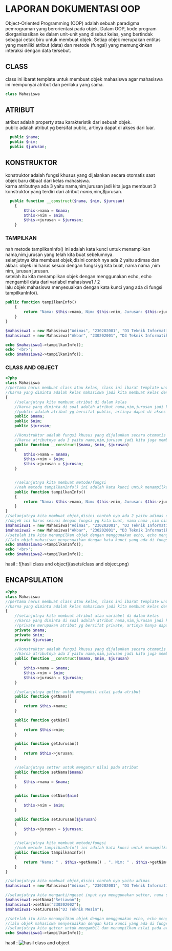 # LAPORAN DOKUMENTASI OOP

Object-Oriented Programming (OOP) adalah sebuah paradigma pemrograman yang berorientasi pada objek. Dalam OOP, kode program diorganisasikan ke dalam unit-unit yang disebut kelas, yang bertindak sebagai cetak biru untuk membuat objek. Setiap objek merupakan entitas yang memiliki atribut (data) dan metode (fungsi) yang memungkinkan interaksi dengan data tersebut. 


## CLASS

class ini ibarat template untuk membuat objek mahasiswa agar mahasiswa ini mempunyai atribut dan perilaku yang sama.

```php
class Mahasiswa
```

## ATRIBUT
atribut adalah property atau karakteristik dari sebuah objek.\
public adalah atribut yg bersifat public, artinya dapat di akses dari luar.
```php
  public $nama;
  public $nim;
  public $jurusan;
```

## KONSTRUKTOR

konstruktor adalah fungsi khusus yang dijalankan secara otomatis saat objek baru dibuat dari kelas mahasiswa.\
karna atributnya ada 3 yaitu nama,nim,jurusan jadi kita juga membuat 3 konstruktor yang terdiri dari atribut $nama,$nim,$jurusan.

```php
  public function __construct($nama, $nim, $jurusan)
    {
        $this->nama = $nama;
        $this->nim = $nim;
        $this->jurusan = $jurusan;
    }
```

### TAMPILKAN 
nah metode tampilkanInfo() ini adalah kata kunci untuk menampilkan nama,nim,jurusan yang telah kita buat sebelumnya.\
selanjutnya kita membuat objek,disini contoh nya ada 2 yaitu adimas dan akbar.
objek ini harus sesuai dengan fungsi yg kita buat, nama nama ,nim nim, jurusan jurusan.\
setelah itu kita menampilkan objek dengan menggunakan echo, echo mengambil data dari variabel mahasiswa1 / 2\
lalu objek mahasiswa menyesuaikan dengan kata kunci yang ada di fungsi tampilkanInfo().
```php
public function tampilkanInfo()
    {
        return "Nama: $this->nama, Nim: $this->nim, Jurusan: $this->jurusan";
    }
}

$mahasiswa1 = new Mahasiswa("Adimas", "230202001", "D3 Teknik Informatika");
$mahasiswa2 = new Mahasiswa("Akbar", "230202001", "D3 Teknik Informatika");

echo $mahasiswa1->tampilkanInfo();
echo '<br>';
echo $mahasiswa2->tampilkanInfo();
```
### CLASS AND OBJECT
```php
<?php
class Mahasiswa
//pertama harus membuat class atau kelas, class ini ibarat template untuk membuat objek mahasiswa agar mahasiswa ini mempunyai atribut dan perilaku yang sama
//karna yang diminta adalah kelas mahasiswa jadi kita membuat kelas dengan nama class mahasiswa
{
    //selanjutnya kita membuat atribut di dalam kelas
    //karna yang diminta di soal adalah atribut nama,nim,jurusan jadi kita membuatnya sesuai dengan jobsheet
    //public adalah atribut yg bersifat public, artinya dapat di akses dari luar   
    public $nama;
    public $nim;
    public $jurusan;

    //konstruktor adalah fungsi khusus yang dijalankan secara otomatis saat objek baru dibuat dari kelas mahasiswa.
    //karna atributnya ada 3 yaitu nama,nim,jurusan jadi kita juga membuat 3 konstruktor yang terdiri dari atribut $nama,$nim,$jurusan
    public function __construct($nama, $nim, $jurusan)
    {
        $this->nama = $nama;
        $this->nim = $nim;
        $this->jurusan = $jurusan;
    }


    //selanjutnya kita membuat metode/fungsi
    //nah metode tampilkanInfo() ini adalah kata kunci untuk menampilkan nama,nim,jurusan yang telah kita buat sebelumnya
    public function tampilkanInfo()
    {
        return "Nama: $this->nama, Nim: $this->nim, Jurusan: $this->jurusan";
    }
}
//selanjutnya kita membuat objek,disini contoh nya ada 2 yaitu adimas dan akbar
//objek ini harus sesuai dengan fungsi yg kita buat, nama nama ,nim nim, jurusan jurusan 
$mahasiswa1 = new Mahasiswa("Adimas", "230202001", "D3 Teknik Informatika");
$mahasiswa2 = new Mahasiswa("Akbar", "230202001", "D3 Teknik Informatika");
//setelah itu kita menampilkan objek dengan menggunakan echo, echo mengambil data dari variabel mahasiswa1 / 2
//lalu objek mahasiswa menyesuaikan dengan kata kunci yang ada di fungsi tampilkanInfo() 
echo $mahasiswa1->tampilkanInfo();
echo '<br>';
echo $mahasiswa2->tampilkanInfo();

```

hasil : ![hasil class and object](asets/class and object.png)

## ENCAPSULATION
```php
<?php
class Mahasiswa
//pertama harus membuat class atau kelas, class ini ibarat template untuk membuat objek mahasiswa agar mahasiswa ini mempunyai atribut dan perilaku yang sama
//karna yang diminta adalah kelas mahasiswa jadi kita membuat kelas dengan nama class mahasiswa
{
    //selanjutnya kita membuat atribut atau variabel di dalam kelas
    //karna yang diminta di soal adalah atribut nama,nim,jurusan jadi kita membuatnya sesuai dengan jobsheet
    //private merupakan atribut yg bersifat private, artinya hanya dapat diakses dari dalam kelas itu sendiri, bukan dari luar   
    private $nama;
    private $nim;
    private $jurusan;

    //konstruktor adalah fungsi khusus yang dijalankan secara otomatis saat objek baru dibuat dari kelas mahasiswa.
    //karna atributnya ada 3 yaitu nama,nim,jurusan jadi kita juga membuat 3 konstruktor yang terdiri dari atribut $nama,$nim,$jurusan 
    public function __construct($nama, $nim, $jurusan)
    {
        $this->nama = $nama;
        $this->nim = $nim;
        $this->jurusan = $jurusan;
    }

    //selanjutnya getter untuk mengambil nilai pada atribut
    public function getNama()
    {
        return $this->nama;
    }

    public function getNim()
    {
        return $this->nim;
    }

    public function getJurusan()
    {
        return $this->jurusan;
    }

    //selanjutnya setter untuk mengatur nilai pada atribut
    public function setNama($nama)
    {
        $this->nama = $nama;
    }

    public function setNim($nim)
    {
        $this->nim = $nim;
    }

    public function setJurusan($jurusan)
    {
        $this->jurusan = $jurusan;
    }

    //selanjutnya kita membuat metode/fungsi
    //nah metode tampilkanInfo() ini adalah kata kunci untuk menampilkan nama,nim,jurusan yang telah kita buat sebelumnya
    public function tampilkanInfo()
    {
        return "Nama: " . $this->getNama() . ", Nim: " . $this->getNim() . ", Jurusan: " . $this->getJurusan();
    }
}

//selanjutnya kita membuat objek,disini contoh nya yaitu adimas
$mahasiswa1 = new Mahasiswa("Adimas", "230202001", "D3 Teknik Informatika");

//selanjutnya kita menganti/ngeset input nya menggunakan setter, nama set nama, nim set nim, ini hanya contoh ganti nama dan nim
$mahasiswa1->setNama("Setiawan");
$mahasiswa1->setNim("230202002");
$mahasiswa1->setJurusan("D3 Teknik Mesin");

//setelah itu kita menampilkan objek dengan menggunakan echo, echo mengambil data dari objek mahasiswa1 / 2
//lalu objek mahasiswa menyesuaikan dengan kata kunci yang ada di fungsi tampilkanInfo() 
//selanjutnya kita getter untuk mengambil dan menampilkan nilai pada atribut
echo $mahasiswa1->tampilkanInfo();
```
hasil : ![hasil class and object](asets/encapsulation.png)
